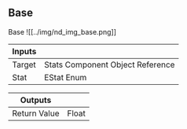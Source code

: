 ## Base
Base
![[../img/nd_img_base.png]]

|Inputs||
|--|--|
| Target | Stats Component Object Reference |
| Stat | EStat Enum |

|Outputs||
|--|--|
| Return Value | Float |
